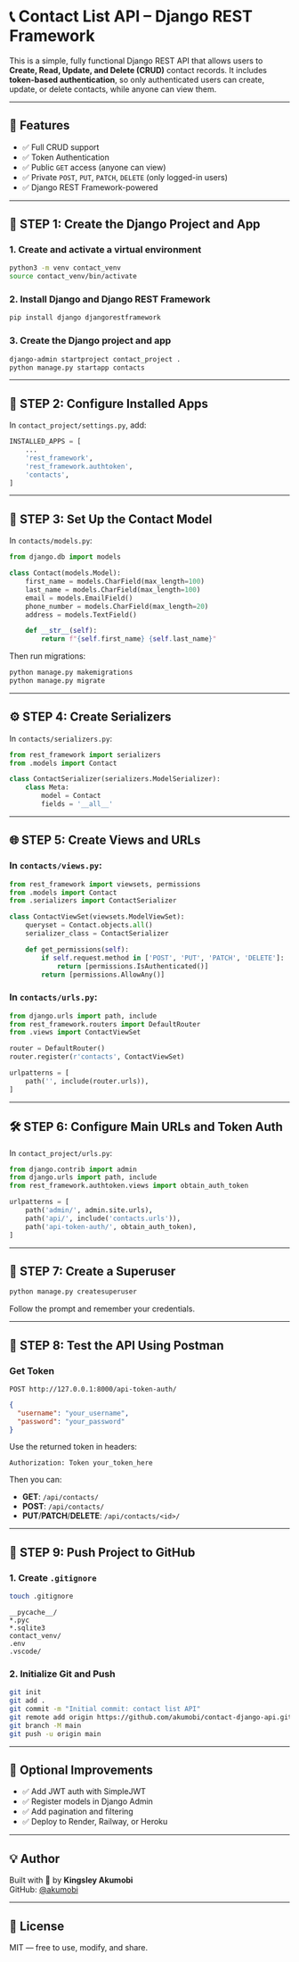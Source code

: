 
# 📞 Contact List API – Django REST Framework

This is a simple, fully functional Django REST API that allows users to **Create, Read, Update, and Delete (CRUD)** contact records. It includes **token-based authentication**, so only authenticated users can create, update, or delete contacts, while anyone can view them.

---

## 📁 Features

- ✅ Full CRUD support
- ✅ Token Authentication
- ✅ Public `GET` access (anyone can view)
- ✅ Private `POST`, `PUT`, `PATCH`, `DELETE` (only logged-in users)
- ✅ Django REST Framework-powered

---

## 🔧 STEP 1: Create the Django Project and App

### 1. Create and activate a virtual environment

```bash
python3 -m venv contact_venv
source contact_venv/bin/activate
```

### 2. Install Django and Django REST Framework

```bash
pip install django djangorestframework
```

### 3. Create the Django project and app

```bash
django-admin startproject contact_project .
python manage.py startapp contacts
```

---

## 🧩 STEP 2: Configure Installed Apps

In `contact_project/settings.py`, add:

```python
INSTALLED_APPS = [
    ...
    'rest_framework',
    'rest_framework.authtoken',
    'contacts',
]
```

---

## 🔑 STEP 3: Set Up the Contact Model

In `contacts/models.py`:

```python
from django.db import models

class Contact(models.Model):
    first_name = models.CharField(max_length=100)
    last_name = models.CharField(max_length=100)
    email = models.EmailField()
    phone_number = models.CharField(max_length=20)
    address = models.TextField()

    def __str__(self):
        return f"{self.first_name} {self.last_name}"
```

Then run migrations:

```bash
python manage.py makemigrations
python manage.py migrate
```

---

## ⚙️ STEP 4: Create Serializers

In `contacts/serializers.py`:

```python
from rest_framework import serializers
from .models import Contact

class ContactSerializer(serializers.ModelSerializer):
    class Meta:
        model = Contact
        fields = '__all__'
```

---

## 🌐 STEP 5: Create Views and URLs

### In `contacts/views.py`:

```python
from rest_framework import viewsets, permissions
from .models import Contact
from .serializers import ContactSerializer

class ContactViewSet(viewsets.ModelViewSet):
    queryset = Contact.objects.all()
    serializer_class = ContactSerializer

    def get_permissions(self):
        if self.request.method in ['POST', 'PUT', 'PATCH', 'DELETE']:
            return [permissions.IsAuthenticated()]
        return [permissions.AllowAny()]
```

### In `contacts/urls.py`:

```python
from django.urls import path, include
from rest_framework.routers import DefaultRouter
from .views import ContactViewSet

router = DefaultRouter()
router.register(r'contacts', ContactViewSet)

urlpatterns = [
    path('', include(router.urls)),
]
```

---

## 🛠️ STEP 6: Configure Main URLs and Token Auth

In `contact_project/urls.py`:

```python
from django.contrib import admin
from django.urls import path, include
from rest_framework.authtoken.views import obtain_auth_token

urlpatterns = [
    path('admin/', admin.site.urls),
    path('api/', include('contacts.urls')),
    path('api-token-auth/', obtain_auth_token),
]
```

---

## 🧪 STEP 7: Create a Superuser

```bash
python manage.py createsuperuser
```

Follow the prompt and remember your credentials.

---

## 🔐 STEP 8: Test the API Using Postman

### Get Token

`POST http://127.0.0.1:8000/api-token-auth/`

```json
{
  "username": "your_username",
  "password": "your_password"
}
```

Use the returned token in headers:

```
Authorization: Token your_token_here
```

Then you can:
- **GET**: `/api/contacts/`
- **POST**: `/api/contacts/`
- **PUT**/**PATCH**/**DELETE**: `/api/contacts/<id>/`

---

## 🚀 STEP 9: Push Project to GitHub

### 1. Create `.gitignore`

```bash
touch .gitignore
```

```gitignore
__pycache__/
*.pyc
*.sqlite3
contact_venv/
.env
.vscode/
```

### 2. Initialize Git and Push

```bash
git init
git add .
git commit -m "Initial commit: contact list API"
git remote add origin https://github.com/akumobi/contact-django-api.git
git branch -M main
git push -u origin main
```

---

## 📘 Optional Improvements

- ✅ Add JWT auth with SimpleJWT
- ✅ Register models in Django Admin
- ✅ Add pagination and filtering
- ✅ Deploy to Render, Railway, or Heroku

---

## 💡 Author

Built with 💙 by **Kingsley Akumobi**  
GitHub: [@akumobi](https://github.com/akumobi)

---

## 🧠 License

MIT — free to use, modify, and share.
